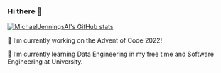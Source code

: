 ### Hi there 👋

<!--
**MichaelJenningsAI/MichaelJenningsAI** is a ✨ _special_ ✨ repository because its `README.md` (this file) appears on your GitHub profile.

Here are some ideas to get you started:

- 🔭 I’m currently working on ...
- 🌱 I’m currently learning ...
- 👯 I’m looking to collaborate on ...
- 🤔 I’m looking for help with ...
- 💬 Ask me about ...
- 📫 How to reach me: ...
- 😄 Pronouns: ...
- ⚡ Fun fact: ...
-->

[![MichaelJenningsAI's GitHub stats](https://github-readme-stats.vercel.app/api?username=MichaelJenningsAI&show_icons=true&theme=dark)](https://github.com/MichaelJenningsAI/github-readme-stats)

🔭 I’m currently working on the Advent of Code 2022!

🌱 I’m currently learning Data Engineering in my free time and Software Engineering at University.
